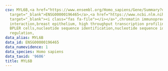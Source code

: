 ```yaml
---
csv: MYL6B,<a href="https://www.ensembl.org/Homo_sapiens/Gene/Summary?db=core;g=ENSG00000196465"
  target="_blank">ENSG00000196465</a>,<a href="https://www.ncbi.nlm.nih.gov/pubmed/22863008"
  target="_blank"><i class="fas fa-file"></i></a>",chromatin immunoprecipitation assay,direct
  interaction,breast epithelium, high throughput transcription profiling by microarray,
  BPLER cells,nucleotide sequence identification,nucleotide sequence identification,transcriptional
  regulation,
data_alias: MYL6B
data_id: ENSG00000196465
data_numevidence: 1
data_species: Homo sapiens
data_taxid: '9606'
title: MYL6B
---
```

